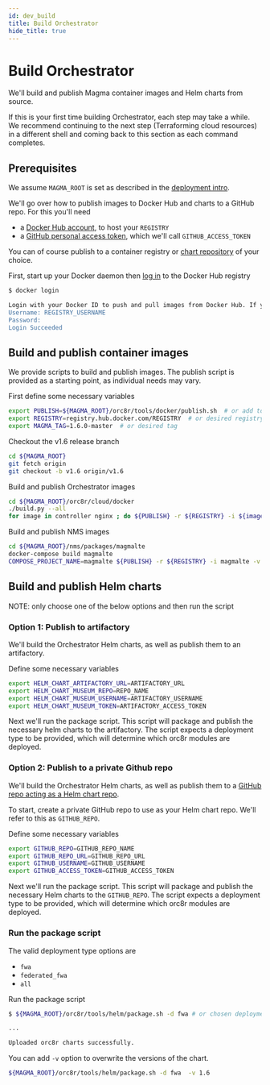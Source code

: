 ```yaml
---
id: dev_build
title: Build Orchestrator
hide_title: true
---
```


# Build Orchestrator

We'll build and publish Magma container images and Helm charts from source.

If this is your first time building Orchestrator, each step may take a while.
We recommend continuing to the next step (Terraforming cloud resources) in a
different shell and coming back to this section as each command completes.

## Prerequisites

We assume `MAGMA_ROOT` is set as described in the
[deployment intro](./deploy_intro.md).

We'll go over how to publish images to Docker Hub and charts to a GitHub repo.
For this you'll need

- a [Docker Hub account](https://docs.docker.com/docker-hub/), to host your
`REGISTRY`
- a [GitHub personal access token](https://docs.github.com/github/authenticating-to-github/creating-a-personal-access-token),
which we'll call `GITHUB_ACCESS_TOKEN`

You can of course publish to a container registry or
[chart repository](https://helm.sh/docs/topics/chart_repository/) of your
choice.

First, start up your Docker daemon then
[log in](https://docs.docker.com/engine/reference/commandline/login/) to the
Docker Hub registry

```bash
$ docker login

Login with your Docker ID to push and pull images from Docker Hub. If you don't have a Docker ID, head over to https://hub.docker.com to create one.
Username: REGISTRY_USERNAME
Password:
Login Succeeded
```

## Build and publish container images

We provide scripts to build and publish images. The publish script is provided
as a starting point, as individual needs may vary.

First define some necessary variables

```bash
export PUBLISH=${MAGMA_ROOT}/orc8r/tools/docker/publish.sh  # or add to path
export REGISTRY=registry.hub.docker.com/REGISTRY  # or desired registry
export MAGMA_TAG=1.6.0-master  # or desired tag
```

Checkout the v1.6 release branch

```bash
cd ${MAGMA_ROOT}
git fetch origin
git checkout -b v1.6 origin/v1.6
```

Build and publish Orchestrator images

```bash
cd ${MAGMA_ROOT}/orc8r/cloud/docker
./build.py --all
for image in controller nginx ; do ${PUBLISH} -r ${REGISTRY} -i ${image} -v ${MAGMA_TAG} ; done
```

Build and publish NMS images

```bash
cd ${MAGMA_ROOT}/nms/packages/magmalte
docker-compose build magmalte
COMPOSE_PROJECT_NAME=magmalte ${PUBLISH} -r ${REGISTRY} -i magmalte -v ${MAGMA_TAG}
```

## Build and publish Helm charts

NOTE: only choose one of the below options and then run the script

### Option 1: Publish to artifactory

We'll build the Orchestrator Helm charts, as well as publish them to an artifactory.

Define some necessary variables

```bash
export HELM_CHART_ARTIFACTORY_URL=ARTIFACTORY_URL
export HELM_CHART_MUSEUM_REPO=REPO_NAME
export HELM_CHART_MUSEUM_USERNAME=ARTIFACTORY_USERNAME
export HELM_CHART_MUSEUM_TOKEN=ARTIFACTORY_ACCESS_TOKEN
```

Next we'll run the package script. This script will package and publish the
necessary helm charts to the artifactory. The script expects a deployment
type to be provided, which will determine which orc8r modules are deployed.

### Option 2: Publish to a private Github repo

We'll build the Orchestrator Helm charts, as well as publish them to a
[GitHub repo acting as a Helm chart repo](https://blog.softwaremill.com/hosting-helm-private-repository-from-github-ff3fa940d0b7).

To start, create a private GitHub repo to use as your Helm chart repo. We'll
refer to this as `GITHUB_REPO`.

Define some necessary variables

```bash
export GITHUB_REPO=GITHUB_REPO_NAME
export GITHUB_REPO_URL=GITHUB_REPO_URL
export GITHUB_USERNAME=GITHUB_USERNAME
export GITHUB_ACCESS_TOKEN=GITHUB_ACCESS_TOKEN
```

Next we'll run the package script. This script will package and publish the
necessary Helm charts to the `GITHUB_REPO`. The script expects a deployment
type to be provided, which will determine which orc8r modules are deployed.

### Run the package script

The valid deployment type options are

- `fwa`
- `federated_fwa`
- `all`

Run the package script

```bash
$ ${MAGMA_ROOT}/orc8r/tools/helm/package.sh -d fwa # or chosen deployment type

...

Uploaded orc8r charts successfully.
```

You can add `-v` option to overwrite the versions of the chart.

```bash
${MAGMA_ROOT}/orc8r/tools/helm/package.sh -d fwa  -v 1.6
```
